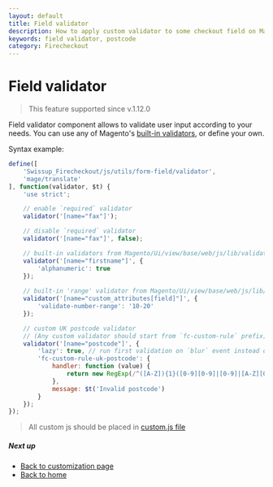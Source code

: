```yaml
---
layout: default
title: Field validator
description: How to apply custom validator to some checkout field on Magento 2
keywords: field validator, postcode
category: Firecheckout
---
```


# Field validator

> This feature supported since v.1.12.0

Field validator component allows to validate user input according to your needs.
You can use any of Magento's
[built-in validators](https://github.com/magento/magento2/blob/2.2-develop/app/code/Magento/Ui/view/base/web/js/lib/validation/rules.js#L61),
or define your own.

Syntax example:

```js
define([
    'Swissup_Firecheckout/js/utils/form-field/validator',
    'mage/translate'
], function(validator, $t) {
    'use strict';

    // enable `required` validator
    validator('[name="fax"]');

    // disable `required` validator
    validator('[name="fax"]', false);

    // built-in validators from Magento/Ui/view/base/web/js/lib/validation/rules.js
    validator('[name="firstname"]', {
        'alphanumeric': true
    });
    
    // built-in 'range' validator from Magento/Ui/view/base/web/js/lib/validation/rules.js
    validator('[name="custom_attributes[field]"]', {
        'validate-number-range': '10-20'
    });

    // custom UK postcode validator
    // (Any custom validator should start from `fc-custom-rule` prefix)
    validator('[name="postcode"]', {
        'lazy': true, // run first validation on `blur` event instead of default instant validation
        'fc-custom-rule-uk-postcode': {
            handler: function (value) {
                return new RegExp(/^([A-Z]){1}([0-9][0-9]|[0-9]|[A-Z][0-9][A-Z]|[A-Z][0-9][0-9]|[A-Z][0-9]|[0-9][A-Z]){1}([ ])?([0-9][A-z][A-z]){1}$/i).test(value);
            },
            message: $t('Invalid postcode')
        }
    });
});
```

> All custom js should be placed in [custom.js file](/m2/extensions/firecheckout/customization/custom-js/)

##### Next up

 -  [Back to customization page](/m2/extensions/firecheckout/customization/)
 -  [Back to home](/m2/extensions/firecheckout)
